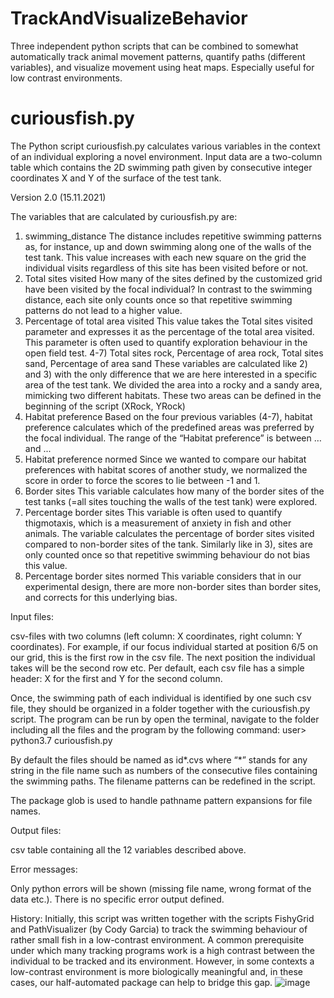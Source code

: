 # TrackAndVisualizeBehavior
Three independent python scripts that can be combined to somewhat automatically track animal movement patterns, quantify paths (different variables), and visualize movement using heat maps.
Especially useful for low contrast environments.

# curiousfish.py
The Python script curiousfish.py calculates various variables in the context of an individual exploring a novel environment. Input data are a two-column table which contains the 2D swimming path given by consecutive integer coordinates X and Y of the surface of the test tank.

Version 2.0 (15.11.2021)

The variables that are calculated by curiousfish.py are:
1) swimming_distance The distance includes repetitive swimming patterns as, for instance, up and down swimming along one of the walls of the test tank. This value increases with each new square on the grid the individual visits regardless of this site has been visited before or not.
2) Total sites visited How many of the sites defined by the customized grid have been visited by the focal individual? In contrast to the swimming distance, each site only counts once so that repetitive swimming patterns do not lead to a higher value.
3) Percentage of total area visited This value takes the Total sites visited parameter and expresses it as the percentage of the total area visited. This parameter is often used to quantify exploration behaviour in the open field test.
4-7) Total sites rock, Percentage of area rock, Total sites sand, Percentage of area sand These variables are calculated like 2) and 3) with the only difference that we are here interested in a specific area of the test tank. We divided the area into a rocky and a sandy area, mimicking two different habitats. These two areas can be defined in the beginning of the script (XRock, YRock)
8) Habitat preference Based on the four previous variables (4-7), habitat preference calculates which of the predefined areas was preferred by the focal individual. The range of the “Habitat preference” is between … and ...
9) Habitat preference normed Since we wanted to compare our habitat preferences with habitat scores of another study, we normalized the score in order to force the scores to lie between -1 and 1.
10) Border sites This variable calculates how many of the border sites of the test tanks (=all sites touching the walls of the test tank) were explored.
11) Percentage border sites This variable is often used to quantify thigmotaxis, which is a measurement of anxiety in fish and other animals. The variable calculates the percentage of border sites visited compared to non-border sites of the tank. Similarly like in 3), sites are only counted once so that repetitive swimming behaviour do not bias this value.
12) Percentage border sites normed This variable considers that in our experimental design, there are more non-border sites than border sites, and corrects for this underlying bias. 

Input files:  

csv-files with two columns (left column: X coordinates, right column: Y coordinates). For example, if our focus individual started at position 6/5 on our grid, this is the first row in the csv file. The next position the individual takes will be the second row etc. Per default, each csv file has a simple header: X for the first and Y for the second column.

Once, the swimming path of each individual is identified by one such csv file, they should be organized in a folder together with the curiousfish.py script. The program can be run by open the terminal, navigate to the folder including all the files and the program by the following command:
user> python3.7 curiousfish.py                                                                                          

By default the files should be named as id*.cvs where “*” stands for any string in the file name such as numbers of the consecutive files containing the swimming paths. The filename patterns can be redefined in the script.
                        
The package glob is used to handle pathname pattern expansions for file names.                       

Output files:  

csv table containing all the 12 variables described above.

Error messages:

Only python errors will be shown (missing file name, wrong format of the data etc.). There is no specific error output defined.


History: Initially, this script was written together with the scripts FishyGrid and PathVisualizer (by Cody Garcia) to track the swimming behaviour of rather small fish in a low-contrast environment. A common prerequisite under which many tracking programs work is a high contrast between the individual to be tracked and its environment. However, in some contexts a low-contrast environment is more biologically meaningful and, in these cases, our half-automated package can help to bridge this gap.
![image](https://user-images.githubusercontent.com/94462901/142006384-cf4b078d-cd8b-457f-96f3-ec6b2f44fa02.png)
